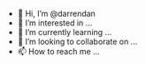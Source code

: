 - 👋 Hi, I’m @darrendan
- 👀 I’m interested in ...
- 🌱 I’m currently learning ...
- 💞️ I’m looking to collaborate on ...
- 📫 How to reach me ...

<!---
darrendan/darrendan is a ✨ special ✨ repository because its `README.md` (this file) appears on your GitHub profile.
You can click the Preview link to take a look at your changes.
--->
